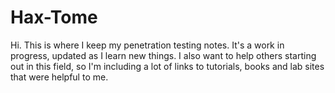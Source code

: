 # Hax-Tome

Hi. This is where I keep my penetration testing notes. It's a work in progress, updated as I learn new things. I also want to help others starting out in this field, so I'm including a lot of links to tutorials, books and lab sites that were helpful to me.

